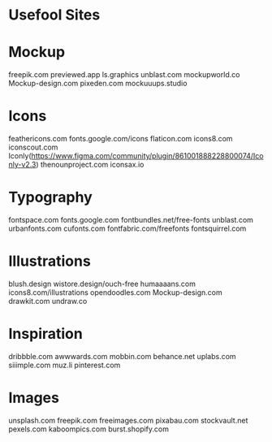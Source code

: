 # Usefool Sites

# Mockup
freepik.com
previewed.app
ls.graphics
unblast.com
mockupworld.co
Mockup-design.com
pixeden.com
mockuuups.studio

# Icons
feathericons.com
fonts.google.com/icons
flaticon.com
icons8.com
iconscout.com
Iconly(https://www.figma.com/community/plugin/861001888228800074/Iconly-v2.3)
thenounproject.com
iconsax.io

# Typography
fontspace.com
fonts.google.com
fontbundles.net/free-fonts
unblast.com
urbanfonts.com
cufonts.com
fontfabric.com/freefonts
fontsquirrel.com

# Illustrations
blush.design
wistore.design/ouch-free
humaaaans.com
icons8.com/illustrations
opendoodles.com
Mockup-design.com
drawkit.com
undraw.co

# Inspiration
dribbble.com
awwwards.com
mobbin.com
behance.net
uplabs.com
siiimple.com
muz.li
pinterest.com

# Images
unsplash.com
freepik.com
freeimages.com
pixabau.com
stockvault.net
pexels.com
kaboompics.com
burst.shopify.com
